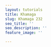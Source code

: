 ```yaml
---
layout: tutorials
title: Khamaga
slug: Khamaga 232
seo_title: ''
seo_description: ''
feature_image: ''

---
```

